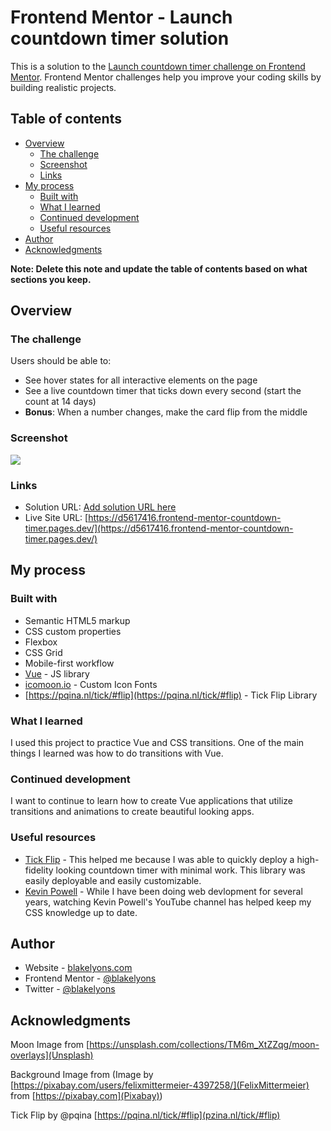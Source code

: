 # Frontend Mentor - Launch countdown timer solution

This is a solution to the [Launch countdown timer challenge on Frontend Mentor](https://www.frontendmentor.io/challenges/launch-countdown-timer-N0XkGfyz-). Frontend Mentor challenges help you improve your coding skills by building realistic projects.

## Table of contents

-   [Overview](#overview)
    -   [The challenge](#the-challenge)
    -   [Screenshot](#screenshot)
    -   [Links](#links)
-   [My process](#my-process)
    -   [Built with](#built-with)
    -   [What I learned](#what-i-learned)
    -   [Continued development](#continued-development)
    -   [Useful resources](#useful-resources)
-   [Author](#author)
-   [Acknowledgments](#acknowledgments)

**Note: Delete this note and update the table of contents based on what sections you keep.**

## Overview

### The challenge

Users should be able to:

-   See hover states for all interactive elements on the page
-   See a live countdown timer that ticks down every second (start the count at 14 days)
-   **Bonus**: When a number changes, make the card flip from the middle

### Screenshot

![](./screenshot.jpg)

### Links

-   Solution URL: [Add solution URL here](https://your-solution-url.com)
-   Live Site URL: [https://d5617416.frontend-mentor-countdown-timer.pages.dev/](https://d5617416.frontend-mentor-countdown-timer.pages.dev/)

## My process

### Built with

-   Semantic HTML5 markup
-   CSS custom properties
-   Flexbox
-   CSS Grid
-   Mobile-first workflow
-   [Vue](https://vuejs.org/guide/introduction.html) - JS library
-   [icomoon.io](https://icomoon.io/) - Custom Icon Fonts
-   [https://pqina.nl/tick/#flip](https://pqina.nl/tick/#flip) - Tick Flip Library

### What I learned

I used this project to practice Vue and CSS transitions. One of the main things I learned was how to do transitions with Vue.

### Continued development

I want to continue to learn how to create Vue applications that utilize transitions and animations to create beautiful looking apps.

### Useful resources

-   [Tick Flip](https://pqina.nl/tick/#flip) - This helped me because I was able to quickly deploy a high-fidelity looking countdown timer with minimal work. This library was easily deployable and easily customizable.
-   [Kevin Powell](https://www.youtube.com/@KevinPowell) - While I have been doing web devlopment for several years, watching Kevin Powell's YouTube channel has helped keep my CSS knowledge up to date.

## Author

-   Website - [blakelyons.com](https://blakelyons.com)
-   Frontend Mentor - [@blakelyons](https://www.frontendmentor.io/profile/blakelyons)
-   Twitter - [@blakelyons](https://www.twitter.com/blakelyons)

## Acknowledgments

Moon Image from [https://unsplash.com/collections/TM6m_XtZZqg/moon-overlays](Unsplash)

Background Image from (Image by [https://pixabay.com/users/felixmittermeier-4397258/](FelixMittermeier) from [https://pixabay.com](Pixabay))

Tick Flip by @pqina [https://pqina.nl/tick/#flip](pzina.nl/tick/#flip)
